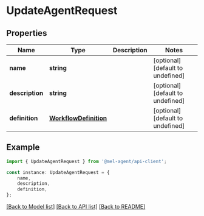 # UpdateAgentRequest


## Properties

Name | Type | Description | Notes
------------ | ------------- | ------------- | -------------
**name** | **string** |  | [optional] [default to undefined]
**description** | **string** |  | [optional] [default to undefined]
**definition** | [**WorkflowDefinition**](WorkflowDefinition.md) |  | [optional] [default to undefined]

## Example

```typescript
import { UpdateAgentRequest } from '@mel-agent/api-client';

const instance: UpdateAgentRequest = {
    name,
    description,
    definition,
};
```

[[Back to Model list]](../README.md#documentation-for-models) [[Back to API list]](../README.md#documentation-for-api-endpoints) [[Back to README]](../README.md)
